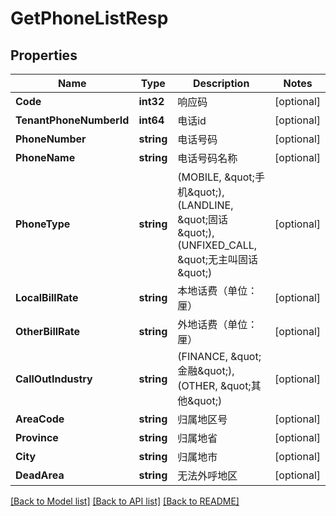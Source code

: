 # GetPhoneListResp

## Properties

Name | Type | Description | Notes
------------ | ------------- | ------------- | -------------
**Code** | **int32** | 响应码 | [optional] 
**TenantPhoneNumberId** | **int64** | 电话id | [optional] 
**PhoneNumber** | **string** | 电话号码 | [optional] 
**PhoneName** | **string** | 电话号码名称 | [optional] 
**PhoneType** | **string** | (MOBILE, \&quot;手机\&quot;),(LANDLINE, \&quot;固话\&quot;),(UNFIXED_CALL, \&quot;无主叫固话\&quot;) | [optional] 
**LocalBillRate** | **string** | 本地话费（单位：厘） | [optional] 
**OtherBillRate** | **string** | 外地话费（单位：厘） | [optional] 
**CallOutIndustry** | **string** | (FINANCE, \&quot;金融\&quot;),(OTHER, \&quot;其他\&quot;) | [optional] 
**AreaCode** | **string** | 归属地区号 | [optional] 
**Province** | **string** | 归属地省 | [optional] 
**City** | **string** | 归属地市 | [optional] 
**DeadArea** | **string** | 无法外呼地区 | [optional] 

[[Back to Model list]](../README.md#documentation-for-models) [[Back to API list]](../README.md#documentation-for-api-endpoints) [[Back to README]](../README.md)


